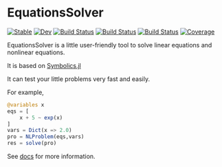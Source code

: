# EquationsSolver

[![Stable](https://img.shields.io/badge/docs-stable-blue.svg)](https://jake484.github.io/EquationsSolver.jl/)
[![Dev](https://img.shields.io/badge/docs-dev-blue.svg)](https://jake484.github.io/EquationsSolver.jl/)
[![Build Status](https://travis-ci.com/jake484/EquationsSolver.jl.svg?branch=main)](https://travis-ci.com/jake484/EquationsSolver.jl)
[![Build Status](https://ci.appveyor.com/api/projects/status/github/jake484/EquationsSolver.jl?svg=true)](https://ci.appveyor.com/project/jake484/EquationsSolver-jl)
[![Build Status](https://api.cirrus-ci.com/github/jake484/EquationsSolver.jl.svg)](https://cirrus-ci.com/github/jake484/EquationsSolver.jl)
[![Coverage](https://codecov.io/gh/jake484/EquationsSolver.jl/branch/main/graph/badge.svg)](https://codecov.io/gh/jake484/EquationsSolver.jl)

EquationsSolver is a little user-friendly tool to solve linear equations and nonlinear equations.

It is based on [Symbolics.jl](https://github.com/JuliaSymbolics/Symbolics.jl)

It can test your little problems very fast and easily.

For example,

```julia
@variables x
eqs = [
    x + 5 ~ exp(x)
]
vars = Dict(x => 2.0)
pro = NLProblem(eqs,vars)
res = solve(pro)
```

See [docs](https://jake484.github.io/EquationsSolver.jl/) for more information.
